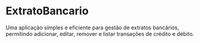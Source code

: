 # ExtratoBancario
Uma aplicação simples e eficiente para gestão de extratos bancários, permitindo adicionar, editar, remover e listar transações de crédito e débito.
